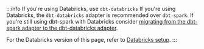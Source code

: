 :::info If you're using Databricks, use `dbt-databricks`
If you're using Databricks, the `dbt-databricks` adapter is recommended over `dbt-spark`. If you're still using dbt-spark with Databricks consider [migrating from the dbt-spark adapter to the dbt-databricks adapter](/guides/migrate-from-spark-to-databricks).

For the Databricks version of this page, refer to [Databricks setup](#databricks-setup).
:::
